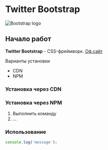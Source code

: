 # Twitter Bootstrap
![Bootstrap logo](https://i.imgur.com/qhtywl2.png)
## Начало работ
**Twitter Bootstrap** - CSS-фреймворк. [Оф.сайт](https://getbootstrap.com)

Варианты установки
* CDN
* NPM
### Установка через CDN

### Установка через NPM

1. Выполнить команду
1. ...




### Использование
```javascript
console.log('message');